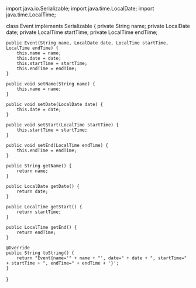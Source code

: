 import java.io.Serializable;
import java.time.LocalDate;
import java.time.LocalTime;

class Event implements Serializable {
    private String name;
    private LocalDate date;
    private LocalTime startTime;
    private LocalTime endTime;

    public Event(String name, LocalDate date, LocalTime startTime, LocalTime endTime) {
        this.name = name;
        this.date = date;
        this.startTime = startTime;
        this.endTime = endTime;
    }

    public void setName(String name) {
        this.name = name;
    }

    public void setDate(LocalDate date) {
        this.date = date;
    }

    public void setStart(LocalTime startTime) {
        this.startTime = startTime;
    }

    public void setEnd(LocalTime endTime) {
        this.endTime = endTime;
    }

    public String getName() {
        return name;
    }

    public LocalDate getDate() {
        return date;
    }

    public LocalTime getStart() {
        return startTime;
    }

    public LocalTime getEnd() {
        return endTime;
    }

    @Override
    public String toString() {
        return "Event{name='" + name + "', date=" + date + ", startTime=" + startTime + ", endTime=" + endTime + '}';
    }
}
